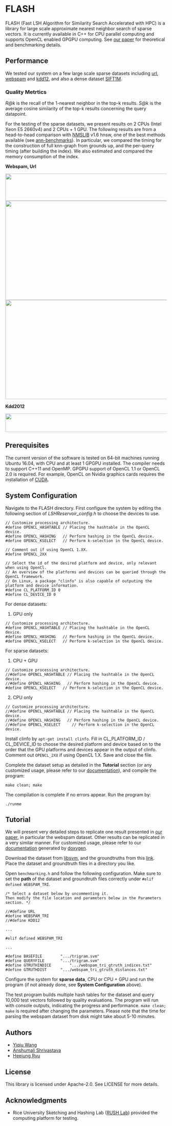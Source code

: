 # FLASH

FLASH (Fast LSH Algorithm for Similarity Search Accelerated with HPC) is a library for large scale approximate nearest neighbor search of sparse vectors. It is currently available in C++ for CPU parallel computing and supports OpenCL enabled GPGPU computing. See [our paper](https://arxiv.org/pdf/1709.01190.pdf) for theoretical and benchmarking details. 

## Performance

We tested our system on a few large scale sparse datasets including [url](https://www.csie.ntu.edu.tw/~cjlin/libsvmtools/datasets/binary.html#url), [webspam](https://www.csie.ntu.edu.tw/~cjlin/libsvmtools/datasets/binary.html#webspam) and [kdd12](https://www.csie.ntu.edu.tw/~cjlin/libsvmtools/datasets/binary.html#kdd2012), and also a dense dataset [SIFT1M](http://corpus-texmex.irisa.fr/). 

### Quality Metrtics

*R@k* is the recall of the 1-nearest neighbor in the top-k results. 
*S@k* is the average cosine similarity of the top-k results concerning the query datapoint. 

For the testing of the sparse datasets, we present results on 2 CPUs (Intel Xeon E5 2660v4) and 2 CPUs + 1 GPU. The following results are from a head-to-head comparison with [NMSLIB](https://github.com/searchivarius/nmslib) v1.6 hnsw, one of the best methods available (see [ann-benchmarks](https://github.com/erikbern/ann-benchmarks)). In particular, we compared the timing for the construction of full knn-graph from grounds up, and the per-query timing (after building the index). We also estimated and compared the memory consumption of the index. 


**Webspam, Url**

<img src="https://github.com/RUSH-LAB/Flash/blob/master/plots/webspam_url_table.PNG" width="668" height="85" />
<img src="https://github.com/RUSH-LAB/Flash/blob/master/plots/webspam_plots.PNG" width="739" height="310" />
<img src="https://github.com/RUSH-LAB/Flash/blob/master/plots/url_plots.PNG" width="739" height="310" />

**Kdd2012**

<img src="https://github.com/RUSH-LAB/Flash/blob/master/plots/kdd12_table.PNG" width="530" height="58" />

## Prerequisites

The current version of the software is tested on 64-bit machines running Ubuntu 16.04, with CPU and at least 1 GPGPU installed. The compiler needs to support C++11 and OpenMP. GPGPU support of OpenCL 1.1 or OpenCL 2.0 is required. For example, OpenCL on Nvidia graphics cards requires the installation of [CUDA](https://developer.nvidia.com/cuda-toolkit-32-downloads). 

## System Configuration

Navigate to the FLASH directory. First configure the system by editing the following section of *LSHReservoir_config.h* to choose the devices to use. 

```
// Customize processing architecture. 
#define OPENCL_HASHTABLE // Placing the hashtable in the OpenCL device. 
#define OPENCL_HASHING   // Perform hashing in the OpenCL device. 
#define OPENCL_KSELECT	 // Perform k-selection in the OpenCL device. 

// Comment out if using OpenCL 1.XX. 
#define OPENCL_2XX

// Select the id of the desired platform and device, only relevant when using OpenCl. 
// An overview of the platforms and devices can be queried through the OpenCL framework. 
// On Linux, a package "clinfo" is also capable of outputing the platform and device information. 
#define CL_PLATFORM_ID 0
#define CL_DEVICE_ID 0
```
For dense datasets:
1. GPU only

```
// Customize processing architecture. 
#define OPENCL_HASHTABLE // Placing the hashtable in the OpenCL device. 
#define OPENCL_HASHING   // Perform hashing in the OpenCL device. 
#define OPENCL_KSELECT	 // Perform k-selection in the OpenCL device. 
```
For sparse datasets:
1. CPU + GPU

```
// Customize processing architecture. 
//#define OPENCL_HASHTABLE // Placing the hashtable in the OpenCL device. 
//#define OPENCL_HASHING   // Perform hashing in the OpenCL device. 
#define OPENCL_KSELECT	 // Perform k-selection in the OpenCL device. 
```
2. CPU only
```
// Customize processing architecture. 
//#define OPENCL_HASHTABLE // Placing the hashtable in the OpenCL device. 
//#define OPENCL_HASHING   // Perform hashing in the OpenCL device. 
//#define OPENCL_KSELECT	 // Perform k-selection in the OpenCL device. 
```
Install clinfo by `apt-get install clinfo`. Fill in CL_PLATFORM_ID / CL_DEVICE_ID to choose the desired platform and device based on to the order that the GPU platforms and devices appear in the output of clinfo. Comment out `OPENCL_2XX` if using OpenCL 1.X. Save and close the file. 

Complete the dataset setup as detailed in the **Tutorial** section (or any customized usage, please refer to our [documentation](https://github.com/RUSH-LAB/Flash/blob/master/doc.pdf)), and compile the program: 
```
make clean; make
```
The compilation is complete if no errors appear. Run the program by: 
```
./runme
```

## Tutorial

We will present very detailed steps to replicate one result presented in [our paper](https://arxiv.org/pdf/1709.01190.pdf), in particular the webspam dataset. Other results can be replicated in a very similar manner. For customized usage, please refer to our [documentation](https://github.com/RUSH-LAB/Flash/blob/master/doc.pdf) generated by [doxygen](http://www.stack.nl/~dimitri/doxygen/). 

Download the dataset from [libsvm](https://www.csie.ntu.edu.tw/~cjlin/libsvmtools/datasets/binary.html#webspam), and the groundtruths from  this [link](https://github.com/wangyiqiu/webspam). Place the dataset and groundtruth files in a directory you like. 

Open `benchmarking.h` and follow the following configuration. Make sure to set the **path** of the dataset and groundtruth files correctly under `#elif defined WEBSPAM_TRI`. 

```
/* Select a dataset below by uncommenting it. 
Then modify the file location and parameters below in the Parameters section. */

//#define URL
#define WEBSPAM_TRI
//#define KDD12

...

#elif defined WEBSPAM_TRI

...

#define BASEFILE		".../trigram.svm"
#define QUERYFILE		".../trigram.svm"
#define GTRUTHINDICE		".../webspam_tri_gtruth_indices.txt"
#define GTRUTHDIST		".../webspam_tri_gtruth_distances.txt"
```
Configure the system for **sparse data**, CPU or CPU + GPU and run the program (if not already done, see **System Configuration** above). 

The test program builds multiple hash tables for the dataset and query 10,000 test vectors followed by quality evaluations. The program will run with console outputs, indicating the progress and performance. `make clean; make` is required after changing the parameters. Please note that the time for parsing the webspam dataset from disk might take about 5-10 minutes. 

## Authors

- [Yiqiu Wang](https://github.com/wangyiqiu)
- [Anshumali Shrivastava](https://www.cs.rice.edu/~as143/)
- [Heejung Ryu](https://github.com/bluejay9676)

## License

This library is licensed under Apache-2.0. See LICENSE for more details. 

## Acknowledgments

* Rice University Sketching and Hashing Lab ([RUSH Lab](http://rush.rice.edu/index.html)) provided the computing platform for testing. 
